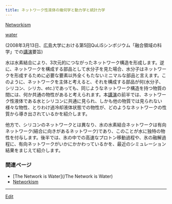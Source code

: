 ```yaml
---
title: ネットワーク性液体の幾何学と動力学と統計力学
---
```

[Networkism](/Networkism)

[water](/water)

(2008年3月13日、広島大学における第5回QuLiSシンポジウム「融合領域の科学」での[講演](/講演)要旨)



水は水素結合により、3次元的につながったネットワーク構造を形成します。逆に、ネットワークを構成する部品として水分子を見た場合、水分子はネットワークを形成するために必要な要素以外全くもたないミニマルな部品と言えます。このように、ネットワークを主体と考えると、それを構成する部品が何(水分子、シリコン、シリカ、etc.)であっても、同じようなネットワーク構造を持つ物質の間には、何か共通の物性があると考えられます。本[講演](/講演)の前半では、ネットワーク性液体である水とシリコンに共通に見られ、しかも他の物質では見られない様々な物性、とりわけ過冷却液体状態での物性が、どのようなネットワークの性質から導き出されているかを紹介します。

他方で、シリコンのネットワークとは異なり、水の水素結合ネットワークは有向ネットワーク(結合に向きがあるネットワーク)であり、このことが水に独特の物性を付与します。後半では、氷の中での高速なプロトン移動過程や、氷の融解過程に、有向ネットワークがいかにかかわっているかを、最近のシミュレーション結果をまじえて紹介します。


### 関連ページ

* [The Network is Water](/The Network is Water)
* [Networkism](/Networkism)




----
[Edit](https://github.com/vitroid/vitroid.github.io/edit/master/MD/ネットワーク性液体の幾何学と動力学と統計力学.md)
